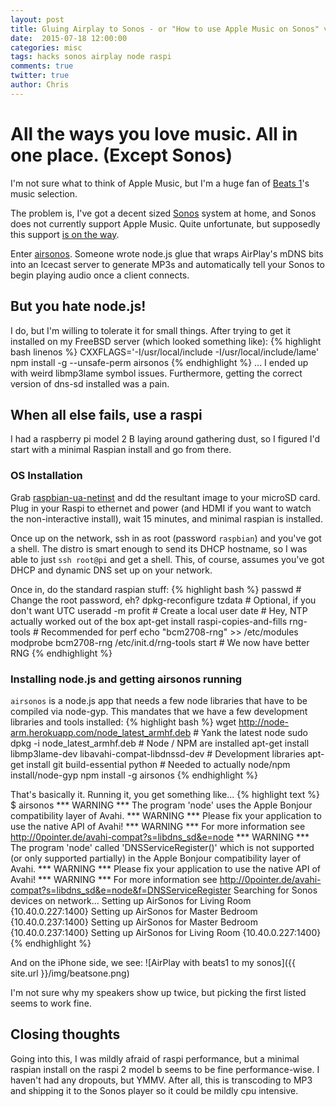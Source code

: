 ```yaml
---
layout: post
title: Gluing Airplay to Sonos - or "How to use Apple Music on Sonos" via a Raspi
date:  2015-07-18 12:00:00
categories: misc
tags: hacks sonos airplay node raspi
comments: true
twitter: true
author: Chris
---
```

# All the ways you love music.  All in one place. (Except Sonos) 

I'm not sure what to think of Apple Music, but I'm a huge fan of [Beats 1](https://twitter.com/beats1?lang=en)'s music selection.

The problem is, I've got a decent sized [Sonos](http://www.sonos.com) system at home, and Sonos does not currently support Apple Music. Quite unfortunate, but supposedly this support [is on the way](https://ask.sonos.com/sonos/topics/so-any-discussions-with-apple-about-apple-music). 

Enter [airsonos](https://medium.com/@stephencwan/hacking-airplay-into-sonos-93a41a1fcfbb). Someone wrote node.js glue that wraps AirPlay's mDNS bits into an Icecast server to generate MP3s and automatically tell your Sonos to begin playing audio once a client connects.

## But you hate node.js!

I do, but I'm willing to tolerate it for small things. After trying to get it installed on my FreeBSD server (which looked something like):
{% highlight bash linenos %}
CXXFLAGS='-I/usr/local/include -I/usr/local/include/lame'  npm install -g --unsafe-perm airsonos
{% endhighlight %}
... I ended up with weird libmp3lame symbol issues. Furthermore, getting the correct version of dns-sd installed was a pain.

## When all else fails, use a raspi 
I had a raspberry pi model 2 B laying around gathering dust, so I figured I'd start with a minimal Raspian install and go from there.

### OS Installation
Grab [raspbian-ua-netinst](https://github.com/debian-pi/raspbian-ua-netinst) and dd the resultant image to your microSD card. Plug in your Raspi to ethernet and power (and HDMI if you want to watch the non-interactive install), wait 15 minutes, and minimal raspian is installed.

Once up on the network, ssh in as root (password `raspbian`) and you've got a shell. The distro is smart enough to send its DHCP hostname, so I was able to just `ssh root@pi` and get a shell. This, of course, assumes you've got DHCP and dynamic DNS set up on your network.

Once in, do the standard raspian stuff:
{% highlight bash %}
passwd # Change the root password, eh?
dpkg-reconfigure tzdata # Optional, if you don't want UTC
useradd -m profit # Create a local user
date # Hey, NTP actually worked out of the box
apt-get install raspi-copies-and-fills rng-tools  # Recommended for perf
echo "bcm2708-rng" >>  /etc/modules 
modprobe bcm2708-rng
/etc/init.d/rng-tools start # We now have better RNG
{% endhighlight %}

### Installing node.js and getting airsonos running

`airsonos` is a node.js app that needs a few node libraries that have to be compiled via node-gyp. This mandates that we have a few development libraries and tools installed:
{% highlight bash %}
wget http://node-arm.herokuapp.com/node_latest_armhf.deb # Yank the latest node
sudo dpkg -i node_latest_armhf.deb # Node / NPM are installed
apt-get install libmp3lame-dev libavahi-compat-libdnssd-dev # Development libraries
apt-get install git build-essential python # Needed to actually node/npm install/node-gyp
npm install -g airsonos
{% endhighlight %}

That's basically it. Running it, you get something like...
{% highlight text %}
$ airsonos
*** WARNING *** The program 'node' uses the Apple Bonjour compatibility layer of Avahi.
*** WARNING *** Please fix your application to use the native API of Avahi!
*** WARNING *** For more information see <http://0pointer.de/avahi-compat?s=libdns_sd&e=node>
*** WARNING *** The program 'node' called 'DNSServiceRegister()' which is not supported (or only supported partially) in the Apple Bonjour compatibility layer of Avahi.
*** WARNING *** Please fix your application to use the native API of Avahi!
*** WARNING *** For more information see <http://0pointer.de/avahi-compat?s=libdns_sd&e=node&f=DNSServiceRegister>
Searching for Sonos devices on network...
Setting up AirSonos for Living Room {10.40.0.227:1400}
Setting up AirSonos for Master Bedroom {10.40.0.237:1400}
Setting up AirSonos for Master Bedroom {10.40.0.237:1400}
Setting up AirSonos for Living Room {10.40.0.227:1400}
{% endhighlight %}

And on the iPhone side, we see: ![AirPlay with beats1 to my sonos]({{ site.url }}/img/beatsone.png)

I'm not sure why my speakers show up twice, but picking the first listed seems to work fine.

## Closing thoughts

Going into this, I was mildly afraid of raspi performance, but a minimal raspian install on the raspi 2 model b seems to be fine performance-wise. I haven't had any dropouts, but YMMV. After all, this is transcoding to MP3 and shipping it to the Sonos player so it could be mildly cpu intensive.
